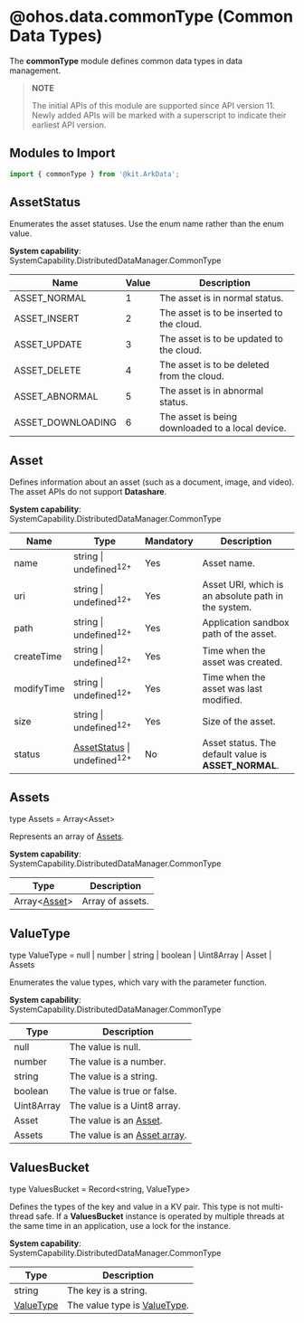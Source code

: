 # @ohos.data.commonType (Common Data Types)

The **commonType** module defines common data types in data management.

> **NOTE**
>
> The initial APIs of this module are supported since API version 11. Newly added APIs will be marked with a superscript to indicate their earliest API version.

## Modules to Import

```ts
import { commonType } from '@kit.ArkData';
```

## AssetStatus

Enumerates the asset statuses. Use the enum name rather than the enum value.

**System capability**: SystemCapability.DistributedDataManager.CommonType

| Name             | Value | Description                        |
| ----------------- | --- | ---------------------------- |
| ASSET_NORMAL      | 1   | The asset is in normal status.          |
| ASSET_INSERT      | 2   | The asset is to be inserted to the cloud.    |
| ASSET_UPDATE      | 3   | The asset is to be updated to the cloud.    |
| ASSET_DELETE      | 4   | The asset is to be deleted from the cloud.    |
| ASSET_ABNORMAL    | 5   | The asset is in abnormal status.          |
| ASSET_DOWNLOADING | 6   | The asset is being downloaded to a local device. |

## Asset

Defines information about an asset (such as a document, image, and video). The asset APIs do not support **Datashare**.

**System capability**: SystemCapability.DistributedDataManager.CommonType

| Name      | Type                       | Mandatory | Description                              |
| ---------- | --------------------------- | ---- | ---------------------------------- |
| name       | string \| undefined<sup>12+</sup>                      | Yes  | Asset name.                      |
| uri        | string \| undefined<sup>12+</sup>                     | Yes  | Asset URI, which is an absolute path in the system.   |
| path       | string \| undefined<sup>12+</sup>                      | Yes  | Application sandbox path of the asset.          |
| createTime | string \| undefined<sup>12+</sup>                     | Yes  | Time when the asset was created.            |
| modifyTime | string \| undefined<sup>12+</sup>                     | Yes  | Time when the asset was last modified.        |
| size       | string \| undefined<sup>12+</sup>                      | Yes  | Size of the asset.              |
| status     | [AssetStatus](#assetstatus) \| undefined<sup>12+</sup> | No  | Asset status. The default value is **ASSET_NORMAL**. |

## Assets

type Assets = Array\<Asset>

Represents an array of [Assets](#asset).

**System capability**: SystemCapability.DistributedDataManager.CommonType

| Type                        | Description                 |
| ---------------------------- | --------------------- |
| Array&lt;[Asset](#asset)&gt; | Array of assets. |

## ValueType

type ValueType = null | number | string | boolean | Uint8Array | Asset | Assets

Enumerates the value types, which vary with the parameter function.

**System capability**: SystemCapability.DistributedDataManager.CommonType

| Type      | Description                                   |
| ---------- | --------------------------------------- |
| null       | The value is null.                       |
| number     | The value is a number.                     |
| string     | The value is a string.                   |
| boolean    | The value is true or false.                   |
| Uint8Array | The value is a Uint8 array.          |
| Asset      | The value is an [Asset](#asset).      |
| Assets     | The value is an [Asset array](#assets). |

## ValuesBucket

type ValuesBucket = Record<string, ValueType>

Defines the types of the key and value in a KV pair. This type is not multi-thread safe. If a **ValuesBucket** instance is operated by multiple threads at the same time in an application, use a lock for the instance.

**System capability**: SystemCapability.DistributedDataManager.CommonType

| Type | Description                 |
| ------ | ----------------------- |
| string | The key is a string. |
| [ValueType](#valuetype)| The value type is [ValueType](#valuetype). |
